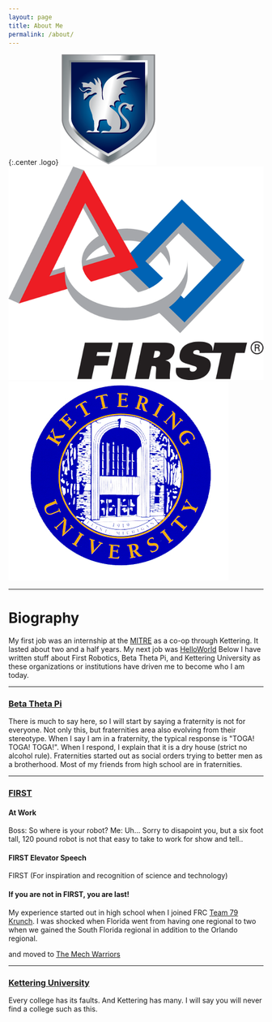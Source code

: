 ```yaml
---
layout: page
title: About Me
permalink: /about/
---
```


{:.center .logo}
[![Beta Theta Pi Logo](/assets/logos/btplogo.png )](http://betathetapi.org)
[![First Robotics Logo](/assets/logos/firstlogo.png )](http://usfirst.org)
[![Kettering University Logo](/assets/logos/kulogo.png )](http://kettering.edu)

- - -

# Biography

My first job was an internship at the [MITRE](http://www.mitre.org/) as a co-op through Kettering. It lasted about two and a half years. My next job was [HelloWorld](http://www.helloworld.com/)
Below I have written stuff about First Robotics, Beta Theta Pi, and Kettering University as these organizations or institutions have driven me to become who I am today.

- - -

### [Beta Theta Pi](http://betathetapi.org)

There is much to say here, so I will start by saying a fraternity is not for everyone. Not only this, but fraternities area also evolving from their stereotype. When I say I am in a fraternity, the typical response is "TOGA! TOGA! TOGA!". When I respond, I explain that it is a dry house (strict no alcohol rule). Fraternities started out as social orders trying to better men as a brotherhood. Most of my friends from high school are in fraternities. 

- - -

### [FIRST](http://usfirst.org)

#### At Work
Boss: So where is your robot?
Me: Uh... Sorry to disapoint you, but a six foot tall, 120 pound
robot is not that easy to take to work for show and tell..

#### FIRST Elevator Speech
FIRST (For inspiration and recognition of science and technology)

#### If you are not in FIRST, you are last!
My experience started out in high school when I joined FRC [Team 79 Krunch](http://www.teamkrunch.com/). I was shocked when Florida went from having one regional to two when we gained the South Florida regional in addition to the Orlando regional.

 and moved to [The Mech Warriors](http://team573.com)

- - -

### [Kettering University](http://kettering.edu)

Every college has its faults. And Kettering has many. I will say you will never find a college such as this.